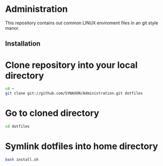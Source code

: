 Administration
==============

This repository contains out common LINUX enviroment files in an git style manor.

Installation
------------

# Clone repository into your local directory
```bash
cd ~
git clone git://github.com/SYNAXON/Administration.git dotfiles
```

# Go to cloned directory
```bash
cd dotfiles
```

# Symlink dotfiles into home directory
```bash
bash install.sh
```
